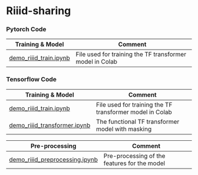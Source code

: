 # Riiid-sharing

### Pytorch Code
| Training & Model | Comment |
| ----- | ------  |
|[demo_riiid_train.ipynb](tensorflow/demo_riiid_train.ipynb) | File used for training the TF transformer model in Colab |

### Tensorflow Code
| Training & Model | Comment |
| ----- | ------  |
|[demo_riiid_train.ipynb](tensorflow/demo_riiid_train.ipynb) | File used for training the TF transformer model in Colab |
|[demo_riiid_transformer.ipynb](tensorflow/demo_riiid_transformer.ipynb) | The functional TF transformer model with masking |  

| Pre-processing | Comment | 
| -------------- | ------- |
| [demo_riiid_preprocessing.ipynb](tensorflow/demo_riiid_preprocessing.ipynb) | Pre-processing of the features for the model |
